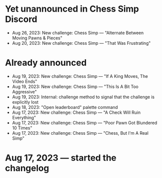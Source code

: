 # Yet unannounced in Chess Simp Discord

* Aug 26, 2023: New challenge: Chess Simp — "Alternate Between Moving Pawns & Pieces"
* Aug 20, 2023: New challenge: Chess Simp — "That Was Frustrating"

# Already announced

* Aug 19, 2023: New challenge: Chess Simp — "If A King Moves, The Video Ends"
* Aug 19, 2023: New challenge: Chess Simp — "This Is A Bit Too Aggressive"
* Aug 19, 2023: Internal: challenge method to signal that the challenge is explicitly lost
* Aug 18, 2023: "Open leaderboard" palette command
* Aug 17, 2023: New challenge: Chess Simp — "A Check Will Ruin Everything"
* Aug 17, 2023: New challenge: Chess Simp — "Poor Pawn Got Blundered 10 Times"
* Aug 17, 2023: New challenge: Chess Simp — "Chess, But I'm A Real Simp"

# Aug 17, 2023 — started the changelog
